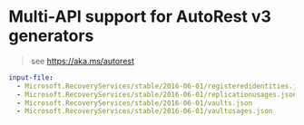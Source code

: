 # Multi-API support for AutoRest v3 generators

> see https://aka.ms/autorest

``` yaml $(enable-multi-api)
input-file:
  - Microsoft.RecoveryServices/stable/2016-06-01/registeredidentities.json
  - Microsoft.RecoveryServices/stable/2016-06-01/replicationusages.json
  - Microsoft.RecoveryServices/stable/2016-06-01/vaults.json
  - Microsoft.RecoveryServices/stable/2016-06-01/vaultusages.json
```
